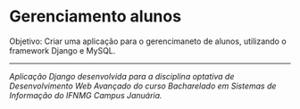 # Gerenciamento alunos

Objetivo: Criar uma aplicação para o gerencimaneto de alunos, utilizando o framework Django e MySQL.


---

_Aplicação Django desenvolvida para a disciplina optativa de Desenvolvimento Web Avançado do curso Bacharelado em Sistemas de Informação do IFNMG Campus Januária._

